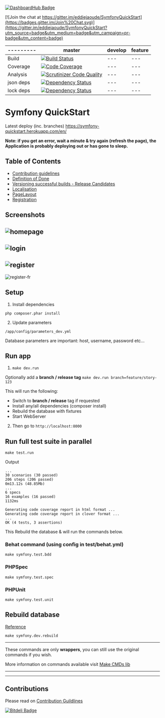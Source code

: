 [![DashboardHub Badge](http://pipeline.dashboardhub.io/badge/5506e7d1bdd384.83330390 "DashboardHub Badge")](http://pipeline.dashboardhub.io/d/5506e7d1bdd384.83330390)

[![Join the chat at https://gitter.im/eddiejaoude/SymfonyQuickStart](https://badges.gitter.im/Join%20Chat.svg)](https://gitter.im/eddiejaoude/SymfonyQuickStart?utm_source=badge&utm_medium=badge&utm_campaign=pr-badge&utm_content=badge)

| --------- | master | develop | feature |
| --------- | ------ | ------- | ------- |
| Build     | [![Build Status](https://travis-ci.org/eddiejaoude/SymfonyQuickStart.svg?branch=master)](https://travis-ci.org/eddiejaoude/SymfonyQuickStart) | --- | --- |
| Coverage  | [![Code Coverage](https://scrutinizer-ci.com/g/eddiejaoude/SymfonyQuickStart/badges/coverage.png?b=master)](https://scrutinizer-ci.com/g/eddiejaoude/SymfonyQuickStart/?branch=master) | --- | --- |
| Analysis  | [![Scrutinizer Code Quality](https://scrutinizer-ci.com/g/eddiejaoude/SymfonyQuickStart/badges/quality-score.png?b=master)](https://scrutinizer-ci.com/g/eddiejaoude/SymfonyQuickStart/?branch=master) | --- | --- |
| json deps | [![Dependency Status](https://www.versioneye.com/user/projects/54bbab25879d51e9aa00021c/badge.svg?style=flat)](https://www.versioneye.com/user/projects/54bbab25879d51e9aa00021c) | --- | --- |
| lock deps | [![Dependency Status](https://www.versioneye.com/user/projects/54bbab35879d51106e0001ea/badge.svg?style=flat)](https://www.versioneye.com/user/projects/54bbab35879d51106e0001ea) | --- | --- |

# Symfony QuickStart

Latest deploy (inc. branches) https://symfony-quickstart.herokuapp.com/en/

**Note: if you get an error, wait a minute & try again (refresh the page), the Application is probably deploying out or has gone to sleep.**

## Table of Contents

* [Contribution guidelines](/CONTRIBUTING.md)
* [Definition of Done](/doc/DefinitionOfDone.md)
* [Versioning successful builds - Release Candidates](/doc/Versioning.md)
* [Localisation](/doc/Localisation.md)
* [PageLayout](/doc/PageLayout.md)
* [Registration](/doc/Registration.md)


## Screenshots

![homepage](/doc/assets/homepage.png "Homepage")
---
![login](/doc/assets/login.png "Login")
---
![register](/doc/assets/register.png "Register")
---
![register-fr](/doc/assets/register-fr.png "Register French")

## Setup

1. Install dependencies

```
php composer.phar install
```

2. Update parameters

```
/app/config/parameters_dev.yml
```

Database parameters are important: host, username, password etc...

## Run app

1. `make dev.run`

Optionally add a **branch / release tag** `make dev.run branch=feature/story-123`

This will run the following:
* Switch to **branch / release** tag if requested
* Install any/all dependencies (composer install)
* Rebuild the database with fixtures
* Start WebServer

2. Then go to `http://localhost:8000`

## Run full test suite in parallel

```
make test.run
```

Output

```
...
30 scenarios (30 passed)
206 steps (206 passed)
0m13.12s (48.85Mb)
...
6 specs
16 examples (16 passed)
1132ms

Generating code coverage report in html format ...
Generating code coverage report in clover format ...
...
OK (4 tests, 3 assertions)
```


This Rebuild the database & will run the commands below.

### Behat command (using config in test/behat.yml)

```
make symfony.test.bdd
```

### PHPSpec

```
make symfony.test.spec
```

### PHPUnit

```
make symfony.test.unit
```

## Rebuild database

[Reference](https://github.com/eddiejaoude/dev-helper-cmds#database)

```
make symfony.dev.rebuild
```

---

These commands are only **wrappers**, you can still use the original commands if you wish.

More information on commands available visit [Make CMDs lib](https://github.com/eddiejaoude/dev-helper-cmds#built-in-commands)


---
---

## Contributions

Please read on [Contribution Guildlines](/CONTRIBUTING.md)


[![Bitdeli Badge](https://d2weczhvl823v0.cloudfront.net/eddiejaoude/symfonyquickstart/trend.png)](https://bitdeli.com/free "Bitdeli Badge")

